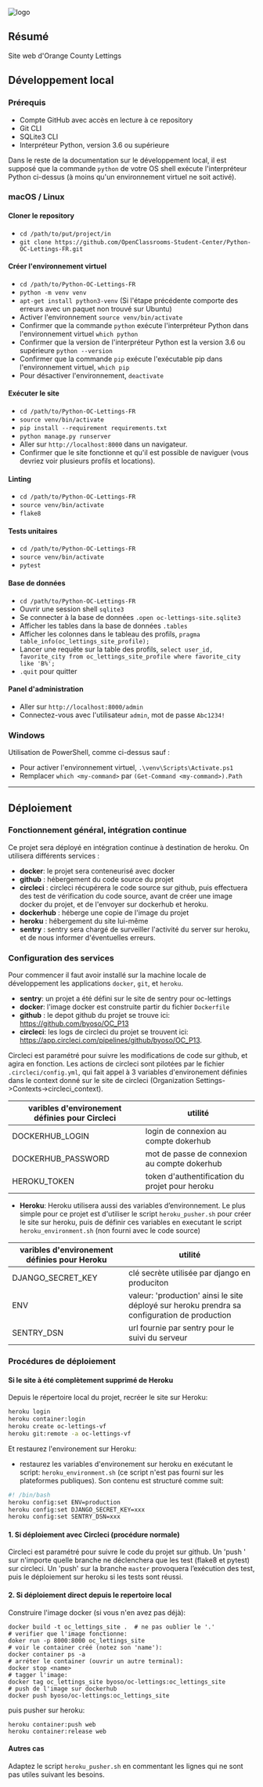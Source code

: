![logo](https://user.oc-static.com/upload/2020/09/18/16004295603423_P11.png)

## Résumé

Site web d'Orange County Lettings

## Développement local

### Prérequis

- Compte GitHub avec accès en lecture à ce repository
- Git CLI
- SQLite3 CLI
- Interpréteur Python, version 3.6 ou supérieure

Dans le reste de la documentation sur le développement local, il est supposé que la commande `python` de votre OS shell exécute l'interpréteur Python ci-dessus (à moins qu'un environnement virtuel ne soit activé).

### macOS / Linux

#### Cloner le repository

- `cd /path/to/put/project/in`
- `git clone https://github.com/OpenClassrooms-Student-Center/Python-OC-Lettings-FR.git`

#### Créer l'environnement virtuel

- `cd /path/to/Python-OC-Lettings-FR`
- `python -m venv venv`
- `apt-get install python3-venv` (Si l'étape précédente comporte des erreurs avec un paquet non trouvé sur Ubuntu)
- Activer l'environnement `source venv/bin/activate`
- Confirmer que la commande `python` exécute l'interpréteur Python dans l'environnement virtuel
`which python`
- Confirmer que la version de l'interpréteur Python est la version 3.6 ou supérieure `python --version`
- Confirmer que la commande `pip` exécute l'exécutable pip dans l'environnement virtuel, `which pip`
- Pour désactiver l'environnement, `deactivate`

#### Exécuter le site

- `cd /path/to/Python-OC-Lettings-FR`
- `source venv/bin/activate`
- `pip install --requirement requirements.txt`
- `python manage.py runserver`
- Aller sur `http://localhost:8000` dans un navigateur.
- Confirmer que le site fonctionne et qu'il est possible de naviguer (vous devriez voir plusieurs profils et locations).

#### Linting

- `cd /path/to/Python-OC-Lettings-FR`
- `source venv/bin/activate`
- `flake8`

#### Tests unitaires

- `cd /path/to/Python-OC-Lettings-FR`
- `source venv/bin/activate`
- `pytest`

#### Base de données

- `cd /path/to/Python-OC-Lettings-FR`
- Ouvrir une session shell `sqlite3`
- Se connecter à la base de données `.open oc-lettings-site.sqlite3`
- Afficher les tables dans la base de données `.tables`
- Afficher les colonnes dans le tableau des profils, `pragma table_info(oc_lettings_site_profile);`
- Lancer une requête sur la table des profils, `select user_id, favorite_city from
  oc_lettings_site_profile where favorite_city like 'B%';`
- `.quit` pour quitter

#### Panel d'administration

- Aller sur `http://localhost:8000/admin`
- Connectez-vous avec l'utilisateur `admin`, mot de passe `Abc1234!`

### Windows

Utilisation de PowerShell, comme ci-dessus sauf :

- Pour activer l'environnement virtuel, `.\venv\Scripts\Activate.ps1`
- Remplacer `which <my-command>` par `(Get-Command <my-command>).Path`

----
## Déploiement

### Fonctionnement général, intégration continue
Ce projet sera déployé en intégration continue à destination de heroku. On utilisera différents services :
- **docker**: le projet sera conteneurisé avec docker
- **github** : hébergement du code source du projet
- **circleci** : circleci récupérera le code source sur github, puis effectuera des test de vérification du code source, avant de créer une image docker du projet, et de l'envoyer sur dockerhub et heroku.
- **dockerhub** : héberge une copie de l'image du projet
- **heroku** : hébergement du site lui-même
- **sentry** : sentry sera chargé de surveiller l'activité du server sur heroku, et de nous informer d'éventuelles erreurs.

### Configuration des services
Pour commencer il faut avoir installé sur la machine locale de développement les applications `docker`, `git`, et `heroku`.

- **sentry**: un projet a été défini sur le site de sentry pour oc-lettings
- **docker**: l'image docker est construite  partir du fichier `Dockerfile`
- **github** : le depot github du projet se trouve ici: https://github.com/byoso/OC_P13
- **circleci**: les logs de circleci du projet se trouvent ici: https://app.circleci.com/pipelines/github/byoso/OC_P13.

Circleci est paramétré pour suivre les modifications de code sur github, et agira en fonction.
Les actions de circleci sont pilotées par le fichier `.circleci/config.yml`, qui fait appel à 3 variables d'environement définies dans le context donné sur le site de circleci  (Organization Settings->Contexts->circleci_context).

| varibles d'environement définies pour Circleci            | utilité                      |
|---                                                                                                  |---                               |
| DOCKERHUB_LOGIN                                                            | login de connexion au compte dokerhub |
| DOCKERHUB_PASSWORD                                                 | mot de passe de connexion au compte dokerhub |
| HEROKU_TOKEN                                                                   | token d'authentification du projet pour heroku |

- **Heroku**: Heroku utilisera aussi des variables d’environnement. Le plus simple pour ce projet est d'utiliser le script `heroku_pusher.sh` pour créer le site sur heroku, puis de définir ces variables en executant le script `heroku_environment.sh` (non fourni avec le code source)

| varibles d'environement définies pour Heroku | utilité |
|--- |--- |
| DJANGO_SECRET_KEY                                              | clé secrète utilisée par django en produciton  |
| ENV                                                                                  | valeur: 'production' ainsi le site déployé sur heroku prendra sa configuration de production |
| SENTRY_DSN                                                                | url fournie par sentry pour le suivi du serveur  |


### Procédures de déploiement
#### Si le site à été complètement supprimé de Heroku
Depuis le répertoire local du projet, recréer le site sur Heroku:
```bash
heroku login
heroku container:login
heroku create oc-lettings-vf
heroku git:remote -a oc-lettings-vf
```
Et restaurez l'environement sur Heroku:
- restaurez les variables d'environement sur heroku en exécutant le script: `heroku_environment.sh` (ce script n'est pas fourni sur les plateformes publiques). Son contenu est structuré comme suit:
```bash
#! /bin/bash
heroku config:set ENV=production
heroku config:set DJANGO_SECRET_KEY=xxx
heroku config:set SENTRY_DSN=xxx
```

#### 1. Si déploiement avec Circleci (procédure normale)
Circleci est paramétré pour suivre le code du projet sur github. Un 'push ' sur n'importe quelle branche ne déclenchera que les test (flake8 et pytest) sur circleci. Un 'push' sur la branche `master` provoquera l’exécution des test, puis le déploiement sur heroku si les tests sont réussi.

#### 2. Si déploiement direct depuis le repertoire local
Construire l'image docker (si vous n'en avez pas déjà):
```
docker build -t oc_lettings_site .  # ne pas oublier le '.'
# verifier que l'image fonctionne:
doker run -p 8000:8000 oc_lettings_site
# voir le container créé (notez son 'name'):
docker container ps -a
# arréter le container (ouvrir un autre terminal):
docker stop <name>
# tagger l'image:
docker tag oc_lettings_site byoso/oc-lettings:oc_lettings_site
# push de l'image sur dockerhub
docker push byoso/oc-lettings:oc_lettings_site

```
puis pusher sur heroku:
```
heroku container:push web
heroku container:release web
```
#### Autres cas
Adaptez le script `heroku_pusher.sh` en commentant les lignes qui ne sont pas utiles suivant les besoins.